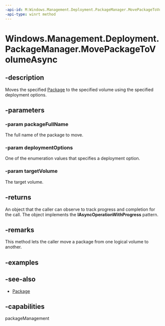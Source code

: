 ```yaml
---
-api-id: M:Windows.Management.Deployment.PackageManager.MovePackageToVolumeAsync(System.String,Windows.Management.Deployment.DeploymentOptions,Windows.Management.Deployment.PackageVolume)
-api-type: winrt method
---
```


<!-- Method syntax
public Windows.Foundation.IAsyncOperationWithProgress<Windows.Management.Deployment.DeploymentResult, Windows.Management.Deployment.DeploymentProgress> MovePackageToVolumeAsync(System.String packageFullName, Windows.Management.Deployment.DeploymentOptions deploymentOptions, Windows.Management.Deployment.PackageVolume targetVolume)
-->

# Windows.Management.Deployment.PackageManager.MovePackageToVolumeAsync

## -description
Moves the specified [Package](https://docs.microsoft.com/uwp/api/windows.applicationmodel.package) to the specified volume using the specified deployment options.

## -parameters
### -param packageFullName
The full name of the package to move.

### -param deploymentOptions
One of the enumeration values that specifies a deployment option.

### -param targetVolume
The target volume.

## -returns
An object that the caller can observe to track progress and completion for the call. The object implements the **IAsyncOperationWithProgress** pattern.

## -remarks
This method lets the caller move a package from one logical volume to another.

## -examples

## -see-also

- [Package](https://docs.microsoft.com/uwp/api/windows.applicationmodel.package)

## -capabilities
packageManagement
